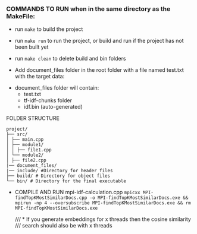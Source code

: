### COMMANDS TO RUN when in the same directory as the MakeFile:

  - run `make` to build the project
  - run `make run` to run the project, or build and run if the project has not been built yet
  - run `make clean` to delete build and bin folders

- Add document_files folder in the root folder with a file named test.txt with the target data:

* document_files folder will contain:
  - test.txt
  - tf-idf-chunks folder 
  - idf.bin (auto-generated)

FOLDER STRUCTURE

    project/
    ├── src/
    │ ├── main.cpp
    │ ├── module1/
    │ │ ├── file1.cpp
    │ └── module2/
    │ ├── file2.cpp
    |── document_files/
    |── include/ #Directory for header files
    ├── build/ # Directory for object files
    └── bin/ # Directory for the final executable
    


  * COMPILE AND RUN mpi-idf-calculation.cpp
   `mpicxx MPI-findTopKMostSimilarDocs.cpp -o MPI-findTopKMostSimilarDocs.exe && mpirun -np 4 --oversubscribe MPI-findTopKMostSimilarDocs.exe && rm MPI-findTopKMostSimilarDocs.exe`

    /// * If you generate embeddings for x threads then the cosine similarity
  /// search should also be with x threads